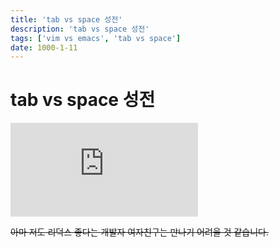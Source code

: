 ```yaml
---
title: 'tab vs space 성전'
description: 'tab vs space 성전'
tags: ['vim vs emacs', 'tab vs space']
date: 1000-1-11
---
```


# tab vs space 성전

<iframe class="codepen" src="https://www.youtube.com/embed/JfEIkkDkrmE" title="Spaces or Tabs (Silicon Valley) Holy War of Coders 😄" frameborder="0" allow="accelerometer; autoplay; clipboard-write; encrypted-media; gyroscope; picture-in-picture; web-share" allowfullscreen></iframe>

~~아마 저도 리덕스 좋다는 개발자 여자친구는 만나기 어려울 것 같습니다.~~
